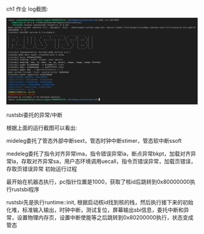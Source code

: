 ch1 作业
log截图:

![avatar](log.png)

rustsbi委托的异常/中断

根据上面的运行截图可以看出:

mideleg委托了管态外部中断sext，管态时钟中断stimer，管态软中断ssoft

medeleg委托了指令对齐异常ima，指令错误异常ia，断点异常bkpt，加载对齐异常la，存取对齐异常sa，用户态环境调用uecall，指令页错误异常，加载页错误，存取页错误异常
初始运行过程

最开始在机器态执行，pc指针位置是1000，获取了核id后跳转到0x80000000执行rustsbi程序

rustsbi先是执行runtime::init, 根据启动核id找到核的栈，然后执行接下来的初始化堆，标准输入输出，时钟中断，测试复位，屏幕输出sbi信息，委托中断和异常，设置物理内存页，设置中断使能等之后跳转到0x80200000执行，状态变成管态
